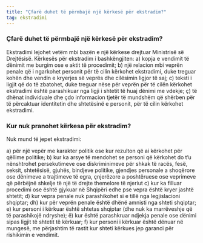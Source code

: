 ```yaml
---
title: "Çfarë duhet të përmbajë një kërkesë për ekstradim?"
tag: ekstradimi
---
```

### Çfarë duhet të përmbajë një kërkesë për ekstradim?

Ekstradimi lejohet vetëm mbi bazën e një kërkese drejtuar Ministrisë së Drejtësisë.
Kërkesës për ekstradim i bashkëngjiten:
a) kopja e vendimit të dënimit me burgim ose e aktit të procedimit;
b) një relacion mbi veprën penale që i ngarkohet personit për të cilin kërkohet ekstradimi, duke
treguar kohën dhe vendin e kryerjes së veprës dhe cilësimin ligjor të saj;
c) teksti i ligjit që do të zbatohet, duke treguar nëse për veprën për të cilën kërkohet ekstradimi është parashikuar nga ligji i shtetit të huaj dënimi me vdekje;
ç) të dhënat individuale dhe çdo informacion tjetër të mundshëm që shërben për të përcaktuar
identitetin dhe shtetësinë e personit, për të cilin kërkohet ekstradimi.

### Kur nuk pranohet kërkesa për ekstradim?

Nuk mund të jepet ekstradimi:

a) për një vepër me karakter politik ose kur rezulton që ai kërkohet për qëllime politike;
b) kur ka arsye të mendohet se personi që kërkohet do t’u nënshtrohet persekutimeve ose
diskriminimeve për shkak të racës, fesë, seksit, shtetësisë, gjuhës, bindjeve politike, gjendjes
personale a shoqërore ose dënimeve a trajtimeve të egra, çnjerëzore a poshtëruese ose veprimeve që përbëjnë shkelje të një të drejte themelore të njeriut
c) kur ka filluar procedimi ose është gjykuar në Shqipëri edhe pse vepra është kryer jashtë
shtetit;
d) kur vepra penale nuk parashikohet si e tillë nga legjislacioni shqiptar;
dh) kur për veprën penale është dhënë amnisti nga shteti shqiptar;
e) kur personi i kërkuar është shtetas shqiptar (dhe nuk ka marrëveshje që të parashikojë
ndryshe);
ë) kur është parashkruar ndjekja penale ose dënimi sipas ligjit të shtetit të kërkuar;
f) kur personi i kërkuar është dënuar në mungesë, me përjashtim të rastit kur shteti kërkues jep
garanci për rishikimin e vendimit.


